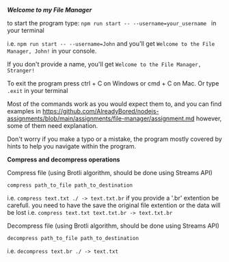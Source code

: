 ***Welcome to my File Manager***

to start the program type: ```npm run start -- --username=your_username ``` in your terminal

i.e. ```npm run start -- --username=John``` and you'll get ```Welcome to the File Manager, John!``` in your console. 

If you don't provide a name, you'll get ```Welcome to the File Manager, Stranger!```

To exit the program press ctrl + C on Windows or cmd + C on Mac. Or type ```.exit``` in your terminal

Most of the commands work as you would expect them to, and you can find examples in https://github.com/AlreadyBored/nodejs-assignments/blob/main/assignments/file-manager/assignment.md however, some of them need explanation.

Don't worry if you make a typo or a mistake, the program mostly covered by hints to help you navigate within the program.


**Compress and decompress operations**

Compress file (using Brotli algorithm, should be done using Streams API)

```compress path_to_file path_to_destination```

i.e. ```compress text.txt ./ -> text.txt.br```
if you provide a '.br' extention be carefull. you need to have the save the original file extention or the data will be lost
i.e. ```compress text.txt text.txt.br -> text.txt.br```

Decompress file (using Brotli algorithm, should be done using Streams API)

```decompress path_to_file path_to_destination```

i.e. ```decompress text.br ./ -> text.txt```

